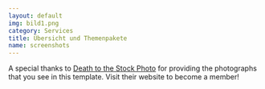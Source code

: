 ```yaml
---
layout: default
img: bild1.png
category: Services
title: Übersicht und Themenpakete
name: screenshots
---
```

  A special thanks to [Death to the Stock Photo](http://join.deathtothestockphoto.com/) for providing the photographs that you see in this template.  Visit their website to become a member!
